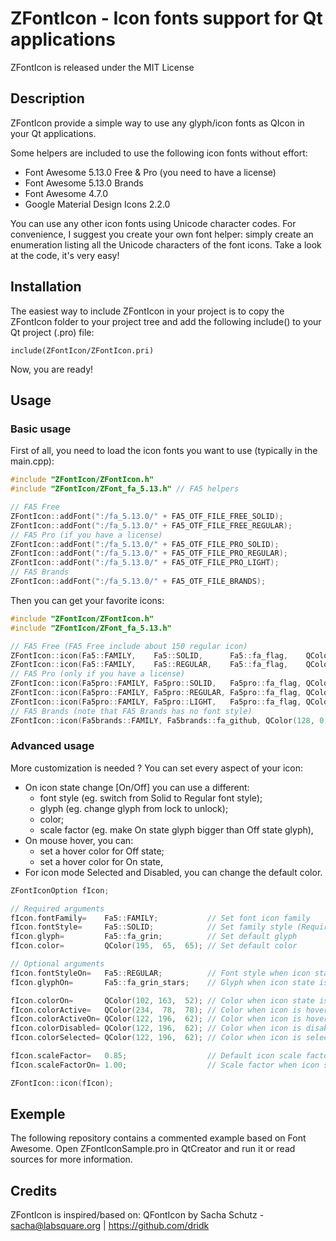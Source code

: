 # ZFontIcon - Icon fonts support for Qt applications
ZFontIcon is released under the MIT License

## Description
ZFontIcon provide a simple way to use any glyph/icon fonts as QIcon in your Qt applications.

Some helpers are included to use the following icon fonts without effort:
- Font Awesome 5.13.0 Free & Pro (you need to have a license)
- Font Awesome 5.13.0 Brands
- Font Awesome 4.7.0
- Google Material Design Icons 2.2.0

You can use any other icon fonts using Unicode character codes. For convenience, I suggest you create your own font helper: simply create an enumeration listing all the Unicode characters of the font icons. Take a look at the code, it's very easy!


## Installation
The easiest way to include ZFontIcon in your project is to copy the ZFontIcon folder to your project tree and add the following include() to your Qt project (.pro) file:

    include(ZFontIcon/ZFontIcon.pri)

Now, you are ready!

## Usage

### Basic usage

First of all, you need to load the icon fonts you want to use (typically in the main.cpp):

```c++
#include "ZFontIcon/ZFontIcon.h"
#include "ZFontIcon/ZFont_fa_5.13.h" // FA5 helpers

// FA5 Free
ZFontIcon::addFont(":/fa_5.13.0/" + FA5_OTF_FILE_FREE_SOLID);
ZFontIcon::addFont(":/fa_5.13.0/" + FA5_OTF_FILE_FREE_REGULAR);
// FA5 Pro (if you have a license)
ZFontIcon::addFont(":/fa_5.13.0/" + FA5_OTF_FILE_PRO_SOLID);
ZFontIcon::addFont(":/fa_5.13.0/" + FA5_OTF_FILE_PRO_REGULAR);
ZFontIcon::addFont(":/fa_5.13.0/" + FA5_OTF_FILE_PRO_LIGHT);
// FA5 Brands
ZFontIcon::addFont(":/fa_5.13.0/" + FA5_OTF_FILE_BRANDS);
```

Then you can get your favorite icons:

```c++
#include "ZFontIcon/ZFontIcon.h"
#include "ZFontIcon/ZFont_fa_5.13.h"

// FA5 Free (FA5 Free include about 150 regular icon)
ZFontIcon::icon(Fa5::FAMILY,    Fa5::SOLID,      Fa5::fa_flag,    QColor(128, 0, 0));
ZFontIcon::icon(Fa5::FAMILY,    Fa5::REGULAR,    Fa5::fa_flag,    QColor(0, 128, 0));
// FA5 Pro (only if you have a license)
ZFontIcon::icon(Fa5pro::FAMILY, Fa5pro::SOLID,   Fa5pro::fa_flag, QColor(128, 0, 0));
ZFontIcon::icon(Fa5pro::FAMILY, Fa5pro::REGULAR, Fa5pro::fa_flag, QColor(0, 128, 0));
ZFontIcon::icon(Fa5pro::FAMILY, Fa5pro::LIGHT,   Fa5pro::fa_flag, QColor(0, 0, 128));
// FA5 Brands (note that FA5 Brands has no font style)
ZFontIcon::icon(Fa5brands::FAMILY, Fa5brands::fa_github, QColor(128, 0, 0));
```


### Advanced usage
More customization is needed ? You can set every aspect of your icon:

- On icon state change [On/Off] you can use a different:
  - font style (eg. switch from Solid to Regular font style);
  - glyph (eg. change glyph from lock to unlock);
  - color;
  - scale factor  (eg. make On state glyph bigger than Off state glyph),
- On mouse hover, you can:
  - set a hover color for Off state;
  - set a hover color for On state,
- For icon mode Selected and Disabled, you can change the default color.

```c++
ZFontIconOption fIcon;

// Required arguments
fIcon.fontFamily=    Fa5::FAMILY;           // Set font icon family
fIcon.fontStyle=     Fa5::SOLID;            // Set family style (Required if font families have multiple registered styles)
fIcon.glyph=         Fa5::fa_grin;          // Set default glyph
fIcon.color=         QColor(195,  65,  65); // Set default color

// Optional arguments
fIcon.fontStyleOn=   Fa5::REGULAR;          // Font style when icon state is On
fIcon.glyphOn=       Fa5::fa_grin_stars;    // Glyph when icon state is On

fIcon.colorOn=       QColor(102, 163,  52); // Color when icon state is On
fIcon.colorActive=   QColor(234,  78,  78); // Color when icon is hovered
fIcon.colorActiveOn= QColor(122, 196,  62); // Color when icon is hovered and state is on
fIcon.colorDisabled= QColor(122, 196,  62); // Color when icon is disabled
fIcon.colorSelected= QColor(122, 196,  62); // Color when icon is selected

fIcon.scaleFactor=   0.85;                  // Default icon scale factor
fIcon.scaleFactorOn= 1.00;                  // Scale factor when icon state is On

ZFontIcon::icon(fIcon);
```


## Exemple
The following repository contains a commented example based on Font Awesome.
Open ZFontIconSample.pro in QtCreator and run it or read sources for more information.


## Credits
ZFontIcon is inspired/based on: QFontIcon by Sacha Schutz - sacha@labsquare.org | https://github.com/dridk